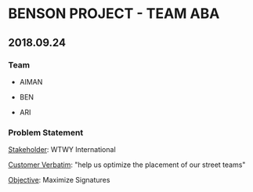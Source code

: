 # BENSON PROJECT - TEAM ABA

## 2018.09.24

### Team

* AIMAN
* BEN

* ARI

### Problem Statement

<u>Stakeholder</u>: WTWY International

<u>Customer Verbatim</u>: "help us optimize the placement of our street teams"

<u>Objective</u>: Maximize Signatures
